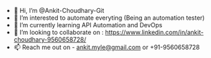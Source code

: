 - 👋 Hi, I’m @Ankit-Choudhary-Git
- 👀 I’m interested to automate everyting (Being an automation tester)
- 🌱 I’m currently learning API Automation and DevOps
- 💞️ I’m looking to collaborate on : https://www.linkedin.com/in/ankit-choudhary-9560658728/
- 📫 Reach me out on - ankit.myle@gmail.com or +91-9560658728

<!---
Ankit-Choudhary-Git/Ankit-Choudhary-Git is a ✨ special ✨ repository because its `README.md` (this file) appears on your GitHub profile.
You can click the Preview link to take a look at your changes.
--->
